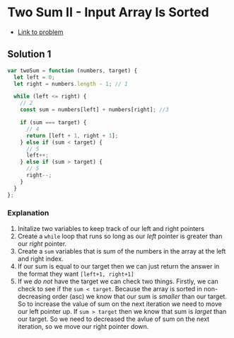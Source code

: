 # Two Sum II - Input Array Is Sorted

- [Link to problem](https://leetcode.com/problems/two-sum-ii-input-array-is-sorted/)

## Solution 1

```js
var twoSum = function (numbers, target) {
  let left = 0;
  let right = numbers.length - 1; // 1

  while (left <= right) {
    // 2
    const sum = numbers[left] + numbers[right]; //3

    if (sum === target) {
      // 4
      return [left + 1, right + 1];
    } else if (sum < target) {
      // 5
      left++;
    } else if (sum > target) {
      // 5
      right--;
    }
  }
};
```

### Explanation

1. Initalize two variables to keep track of our left and right pointers
2. Create a `while` loop that runs so long as our _left_ pointer is greater than our _right_ pointer.
3. Create a `sum` variables that is sum of the numbers in the array at the left and right index.
4. If our sum is equal to our target then we can just return the answer in the format they want `[left+1, right+1]`
5. If we _do not_ have the target we can check two things. Firstly, we can check to see if the `sum < target`. Because the array is sorted in non-decreasing order (asc) we know that our sum is _smaller_ than our target. So to increase the value of sum on the next iteration we need to move our left pointer up. If `sum > target` then we know that sum is _larget_ than our target. So we need to decreased the avlue of sum on the next iteration, so we move our right pointer down.
